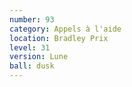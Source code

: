 ```yaml
---
number: 93
category: Appels à l'aide
location: Bradley Prix
level: 31
version: Lune
ball: dusk
---
```

